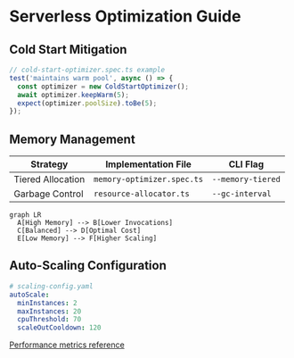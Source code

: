 # Serverless Optimization Guide

## Cold Start Mitigation
```typescript
// cold-start-optimizer.spec.ts example
test('maintains warm pool', async () => {
  const optimizer = new ColdStartOptimizer();
  await optimizer.keepWarm(5);
  expect(optimizer.poolSize).toBe(5);
});
```

## Memory Management
| Strategy         | Implementation File                   | CLI Flag          |
|------------------|---------------------------------------|-------------------|
| Tiered Allocation| `memory-optimizer.spec.ts`            | `--memory-tiered` |
| Garbage Control  | `resource-allocator.ts`               | `--gc-interval`   |

```mermaid
graph LR
  A[High Memory] --> B[Lower Invocations]
  C[Balanced] --> D[Optimal Cost]
  E[Low Memory] --> F[Higher Scaling]
```

## Auto-Scaling Configuration
```yaml
# scaling-config.yaml
autoScale:
  minInstances: 2
  maxInstances: 20
  cpuThreshold: 70
  scaleOutCooldown: 120
```

[Performance metrics reference](./monitoring-guide.md#performance-metrics)